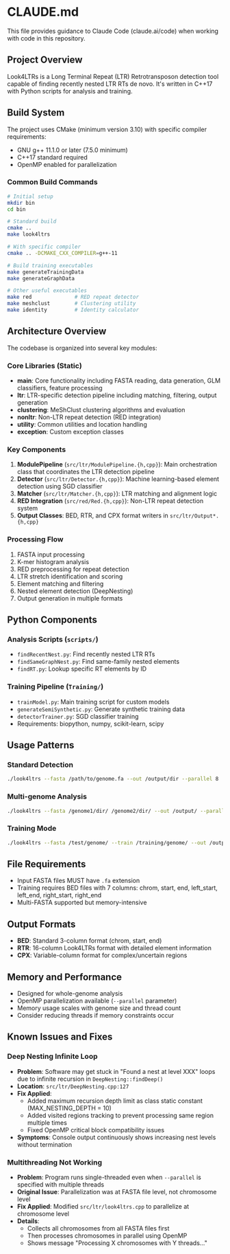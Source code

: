 # CLAUDE.md

This file provides guidance to Claude Code (claude.ai/code) when working with code in this repository.

## Project Overview

Look4LTRs is a Long Terminal Repeat (LTR) Retrotransposon detection tool capable of finding recently nested LTR RTs de novo. It's written in C++17 with Python scripts for analysis and training.

## Build System

The project uses CMake (minimum version 3.10) with specific compiler requirements:
- GNU g++ 11.1.0 or later (7.5.0 minimum)
- C++17 standard required
- OpenMP enabled for parallelization

### Common Build Commands

```bash
# Initial setup
mkdir bin
cd bin

# Standard build
cmake ..
make look4ltrs

# With specific compiler
cmake .. -DCMAKE_CXX_COMPILER=g++-11

# Build training executables
make generateTrainingData
make generateGraphData

# Other useful executables
make red              # RED repeat detector
make meshclust        # Clustering utility
make identity         # Identity calculator
```

## Architecture Overview

The codebase is organized into several key modules:

### Core Libraries (Static)
- **main**: Core functionality including FASTA reading, data generation, GLM classifiers, feature processing
- **ltr**: LTR-specific detection pipeline including matching, filtering, output generation
- **clustering**: MeShClust clustering algorithms and evaluation
- **nonltr**: Non-LTR repeat detection (RED integration)
- **utility**: Common utilities and location handling
- **exception**: Custom exception classes

### Key Components

1. **ModulePipeline** (`src/ltr/ModulePipeline.{h,cpp}`): Main orchestration class that coordinates the LTR detection pipeline
2. **Detector** (`src/ltr/Detector.{h,cpp}`): Machine learning-based element detection using SGD classifier
3. **Matcher** (`src/ltr/Matcher.{h,cpp}`): LTR matching and alignment logic
4. **RED Integration** (`src/red/Red.{h,cpp}`): Non-LTR repeat detection system
5. **Output Classes**: BED, RTR, and CPX format writers in `src/ltr/Output*.{h,cpp}`

### Processing Flow
1. FASTA input processing
2. K-mer histogram analysis
3. RED preprocessing for repeat detection
4. LTR stretch identification and scoring
5. Element matching and filtering
6. Nested element detection (DeepNesting)
7. Output generation in multiple formats

## Python Components

### Analysis Scripts (`scripts/`)
- `findRecentNest.py`: Find recently nested LTR RTs
- `findSameGraphNest.py`: Find same-family nested elements  
- `findRT.py`: Lookup specific RT elements by ID

### Training Pipeline (`Training/`)
- `trainModel.py`: Main training script for custom models
- `generateSemiSynthetic.py`: Generate synthetic training data
- `detectorTrainer.py`: SGD classifier training
- Requirements: biopython, numpy, scikit-learn, scipy

## Usage Patterns

### Standard Detection
```bash
./look4ltrs --fasta /path/to/genome.fa --out /output/dir --parallel 8
```

### Multi-genome Analysis
```bash
./look4ltrs --fasta /genome1/dir/ /genome2/dir/ --out /output/ --parallel 8
```

### Training Mode
```bash
./look4ltrs --fasta /test/genome/ --train /training/genome/ --out /output/ --parallel 8
```

## File Requirements

- Input FASTA files MUST have `.fa` extension
- Training requires BED files with 7 columns: chrom, start, end, left_start, left_end, right_start, right_end
- Multi-FASTA supported but memory-intensive

## Output Formats

- **BED**: Standard 3-column format (chrom, start, end)
- **RTR**: 16-column Look4LTRs format with detailed element information
- **CPX**: Variable-column format for complex/uncertain regions

## Memory and Performance

- Designed for whole-genome analysis
- OpenMP parallelization available (`--parallel` parameter)
- Memory usage scales with genome size and thread count
- Consider reducing threads if memory constraints occur

## Known Issues and Fixes

### Deep Nesting Infinite Loop
- **Problem**: Software may get stuck in "Found a nest at level XXX" loops due to infinite recursion in `DeepNesting::findDeep()`
- **Location**: `src/ltr/DeepNesting.cpp:127`
- **Fix Applied**: 
  - Added maximum recursion depth limit as class static constant (MAX_NESTING_DEPTH = 10)
  - Added visited regions tracking to prevent processing same region multiple times
  - Fixed OpenMP critical block compatibility issues
- **Symptoms**: Console output continuously shows increasing nest levels without termination

### Multithreading Not Working
- **Problem**: Program runs single-threaded even when `--parallel` is specified with multiple threads
- **Original Issue**: Parallelization was at FASTA file level, not chromosome level
- **Fix Applied**: Modified `src/ltr/look4ltrs.cpp` to parallelize at chromosome level
- **Details**: 
  - Collects all chromosomes from all FASTA files first
  - Then processes chromosomes in parallel using OpenMP
  - Shows message "Processing X chromosomes with Y threads..."